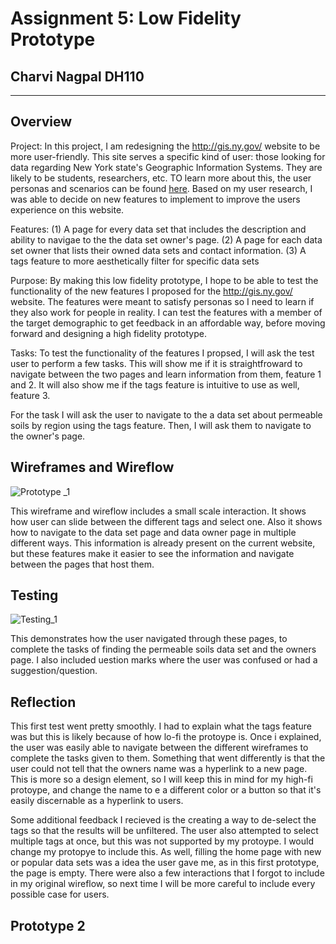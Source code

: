 # Assignment 5: Low Fidelity Prototype

## Charvi Nagpal DH110

--- 

## Overview

Project: In this project, I am redesigning the http://gis.ny.gov/ website to be more user-friendly. This site serves a specific kind of user: those looking for data regarding New York state's Geographic Information Systems. They are likely to be students, researchers, etc. TO learn more about this, the user personas and scenarios can be found [here](https://github.com/cnagpal/DGTHUM110/tree/main/Assignment04). Based on my user research, I was able to decide on new features to implement to improve the users experience on this website. 

Features: (1) A page for every data set that includes the description and ability to navigae to the the data set owner's page. (2) A page for each data set owner that lists their owned data sets and contact information. (3) A tags feature to more aesthetically filter for specific data sets

Purpose: By making this low fidelity prototype, I hope to be able to test the functionality of the new features I proposed for the http://gis.ny.gov/ website. The features were meant to satisfy personas so I need to learn if they also work for people in reality. I can test the features with a member of the target demographic to get feedback in an affordable way, before moving forward and designing a high fidelity prototype. 

Tasks: To test the functionality of the features I propsed, I will ask the test user to perform a few tasks. This will show me if it is straightfroward to navigate between the two pages and learn information from them, feature 1 and 2. It will also show me if the tags feature is intuitive to use as well, feature 3. 

For the task I will ask the user to navigate to the a data set about permeable soils by region using the tags feature. Then, I will ask them to navigate to the owner's page.

## Wireframes and Wireflow

![Prototype _1](https://user-images.githubusercontent.com/91553114/139788894-fe6fc6f6-ffa5-46b4-a3a8-7f530ac776f4.jpg)

This wireframe and wireflow includes a small scale interaction. It shows how user can slide between the different tags and select one. Also it shows how to navigate to the data set page and data owner page in multiple different ways. This information is already present on the current website, but these features make it easier to see the information and navigate between the pages that host them. 

## Testing

![Testing_1](https://user-images.githubusercontent.com/91553114/139790538-f98edcdf-8510-45a3-b8e2-4f5a569ade08.jpg)

This demonstrates how the user navigated through these pages, to complete the tasks of finding the permeable soils data set and the owners page. I also included uestion marks where the user was confused or had a suggestion/question.

## Reflection

This first test went pretty smoothly. I had to explain what the tags feature was but this is likely because of how lo-fi the protoype is. Once i explained, the user was easily able to navigate between the different wireframes to complete the tasks given to them. Something that went differently is that the user could not tell that the owners name was a hyperlink to a new page. This is more so a design element, so I will keep this in mind for my high-fi protoype, and change the name to e a different color or a button so that it's easily discernable as a hyperlink to users. 

Some additional feedback I recieved is the creating a way to de-select the tags so that the results will be unfiltered. The user also attempted to select multiple tags at once, but this was not supported by my protoype. I would change my protopye to include this. As well, filling the home page with new or popular data sets was a idea the user gave me, as in this first prototype, the page is empty. There were also a few interactions that I forgot to include in my original wireflow, so next time I will be more careful to include every possible case for users. 

## Prototype 2


